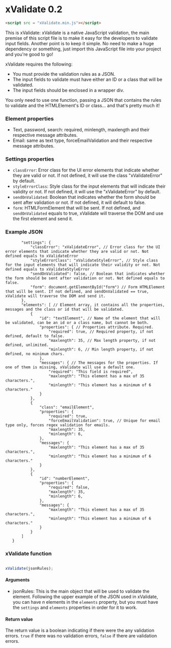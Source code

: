 # xValidate 0.2
```html
<script src = "xValidate.min.js"></script>
```
This is xValidate: xValidate is a native JavaScript validation, the main premise of this
script file is to make it easy for the developers to validate input fields.
Another point is to keep it simple. No need to make a huge dependency or something, just
import this JavaScript file into your project and you're good to go!

xValidate requires the following:
* You must provide the validation rules as a JSON.
* The input fields to validate must have either an ID or a class that will be validated.
* The input fields should be enclosed in a wrapper div.

You only need to use one function, passing a JSON that contains the rules to validate and
the HTMLElement's ID or class... and that's pretty much it!

### Element properties
* Text, password, search: required, minlength, maxlength and their respective message attributes.
* Email: same as text type, forceEmailValidation and their respective message attributes.

### Settings properties
* ```classError```: Error class for the UI error elements that indicate whether they are valid or not. If not defined, it will use the class "xValidateError" by default.
* ```styleErrorClass```: Style class for the input elements that will indicate their validity or not. If not defined, it will use the "xValidateError" by default.
* ```sendOnValidated```: Boolean that indicates whether the form should be sent after validation or not. If not defined, it will default to false.
* ```form```: HTMLFormElement that will be sent. If not defined, and ```sendOnValidated``` equals to true, xValidate will traverse the DOM and use the first element and send it.

### Example JSON
```jsonc {
       "settings": {
           "classError": "xValidateError", // Error class for the UI error elements that indicate whether they are valid or not. Not defined equals to xValidateError
           "styleErrorClass": "xValidateStyleError", // Style class for the input elements that will indicate their validity or not. Not defined equals to xValidateStyleError
           "sendOnValidated": false, // Boolean that indicates whether the form should be sent after validation or not. Not defined equals to false.
           "form": document.getElementById("form") // Form HTMLElement that will be sent. If not defined, and sendOnValidated == true, xValidate will traverse the DOM and send it.
       },
       "elements": [ // Element array, it contains all the properties, messages and the class or id that will be validated.
           {
               "id": "textElement", // Name of the element that will be validated, can be an id or a class name, but cannot be both.
               "properties": { // Properties attribute. Required.
                   "required": true, // Required property, if not defined, default to false.
                   "maxlength": 35, // Max length property, if not defined, unlimited.
                   "minlength": 6, // Min length property, if not defined, no minimum chars.
               },
               "messages": { // The messages for the properties. If one of them is missing, xValidate will use a default one.
                   "required": "This field is required",
                   "maxlength": "This element has a max of 35 characters.",
                   "minlength": "This element has a minimum of 6 characters."
               }
           },
           {
               "class": "emailElement",
               "properties": {
                   "required": true,
                   "forceEmailValidation": true, // Unique for email type only, forces regex validation for emails.
                   "maxlength": 35,
                   "minlength": 6,
               },
               "messages": {
                   "maxlength": "This element has a max of 35 characters.",
                   "minlength": "This element has a minimum of 6 characters."
               }
           },
           {
               "id": "numberElement",
               "properties": {
                   "required": false,
                   "maxlength": 35,
                   "minlength": 6,
               },
               "messages": {
                   "maxlength": "This element has a max of 35 characters.",
                   "minlength": "This element has a minimum of 6 characters."
               }
           }
       ]
   }
```

### xValidate function
```javascript

xValidate(jsonRules);

```

#### Arguments
* jsonRules: This is the main object that will be used to validate the element. Following the upper example of the JSON used in xValidate, you can have *n* elements in the ```elements``` property, but you must have the ```settings``` and ```elements``` properties in order for it to work.

#### Return value
The return value is a boolean indicating if there were the any validation errors. ```true``` if there was no validation errors, ```false``` if there are validation errors.
